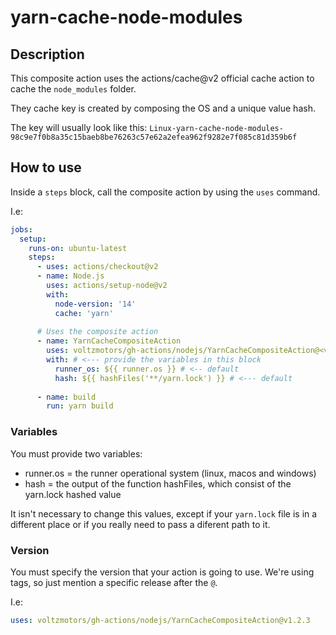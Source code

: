 # yarn-cache-node-modules

## Description

This composite action uses the actions/cache@v2 official cache action to cache the `node_modules` folder. 

They cache key is created by composing the OS and a unique value hash.


The key will usually look like this: `Linux-yarn-cache-node-modules-98c9e7f0b8a35c15baeb8be76263c57e62a2efea962f9282e7f085c81d359b6f`

## How to use

Inside a `steps` block, call the composite action by using the `uses` command.

I.e:

```yml
jobs: 
  setup:
    runs-on: ubuntu-latest
    steps:
      - uses: actions/checkout@v2
      - name: Node.js
        uses: actions/setup-node@v2
        with: 
          node-version: '14'
          cache: 'yarn'
      
      # Uses the composite action
      - name: YarnCacheCompositeAction
        uses: voltzmotors/gh-actions/nodejs/YarnCacheCompositeAction@<version> # <--- change the version
        with: # <--- provide the variables in this block
          runner_os: ${{ runner.os }} # <-- default 
          hash: ${{ hashFiles('**/yarn.lock') }} # <--- default
      
      - name: build
        run: yarn build
```


### Variables

You must provide two variables: 

- runner.os = the runner operational system (linux, macos and windows)
- hash = the output of the function hashFiles, which consist of the yarn.lock hashed value

It isn't necessary to change this values, except if your `yarn.lock` file is in a different place or if you really need to pass a diferent path to it.

### Version

You must specify the version that your action is going to use. We're using tags, so just mention a specific release after the `@`.

I.e:

```yml
uses: voltzmotors/gh-actions/nodejs/YarnCacheCompositeAction@v1.2.3
```
